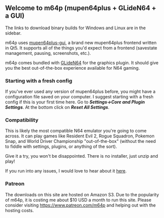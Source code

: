 ## Welcome to m64p (mupen64plus + GLideN64 + a GUI)

The links to download binary builds for Windows and Linux are in the sidebar.

m64p uses [mupen64plus-gui](https://github.com/m64p/mupen64plus-gui), a brand new mupen64plus frontend written in Qt5. It supports all of the things you'd expect from a frontend (savestate management, pausing, screenshots, etc.).

m64p comes bundled with [GLideN64](https://github.com/gonetz/GLideN64) for the graphics plugin. It should give you the best out-of-the-box experience available for N64 gaming.

### Starting with a fresh config ###

If you've ever used any version of mupen64plus before, you might have a configuration file saved on your computer. I suggest starting with a fresh config if this is your first time here. Go to ***Settings->Core and Plugin Settings***. At the bottom click on ***Reset All Settings***.

### Compatibility ###

This is likely the most compatible N64 emulator you're going to come across. It can play games like Resident Evil 2, Rogue Squadron, Pokemon Snap, and World Driver Championship "out-of-the-box" (without the need to fiddle with settings, plugins, or anything of the sort).

Give it a try, you won't be disappointed. There is no installer, just unzip and play!

If you run into any issues, I would love to hear about it [here](https://github.com/m64p/mupen64plus-GLideN64/issues).

### Patreon ###

The downloads on this site are hosted on Amazon S3. Due to the popularity of m64p, it is costing me about $10 USD a month to run this site. Please consider visiting https://www.patreon.com/m64p and helping out with the hosting costs.
